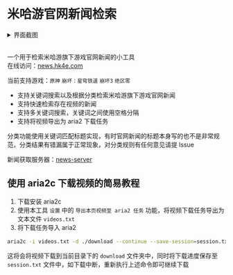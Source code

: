# 米哈游官网新闻检索

<details>
<summary>界面截图</summary>
<img src="docs/preview.png" alt="preview" />
</details>
<br>

一个用于检索米哈游旗下游戏官网新闻的小工具  
在线访问：[news.hk4e.com](https://news.hk4e.com/)

当前支持游戏：`原神` `崩坏：星穹铁道` `崩坏3` `绝区零`

- 支持关键词搜索以及根据分类检索米哈游旗下游戏官网新闻
- 支持快速检索存在视频的新闻
- 支持多关键词搜索，关键词之间使用空格分隔
- 支持将视频导出为 aria2 下载任务

分类功能使用关键词匹配标题实现，有时官网新闻的标题本身写的也不是非常规范，分类结果有错漏属于正常现象，对分类规则有任何意见请提 Issue

新闻获取服务器：[news-server](https://github.com/orilights/news-server)

## 使用 aria2c 下载视频的简易教程

1. 下载安装 aria2c
2. 使用本工具 `设置` 中的 `导出本页视频至 aria2 任务` 功能，将视频下载任务导出为文本文件 `videos.txt`
3. 将下载任务导入 aria2

```bash
aria2c -i videos.txt -d ./download --continue --save-session=session.txt
```

这将会将视频下载到当前目录下的 `download` 文件夹中，同时将下载进度保存至 `session.txt` 文件中，如下载中断，重新执行上述命令即可继续下载
